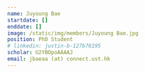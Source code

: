 ```yaml
---
name: Juyoung Bae
startdate: []
enddate: []
image: /static/img/members/Juyoung Bae.jpg
position: PhD Student
# linkedin: justin-b-127b76195
scholar: U2YBOpoAAAAJ
email: jbaeaa (at) connect.ust.hk
---
```

